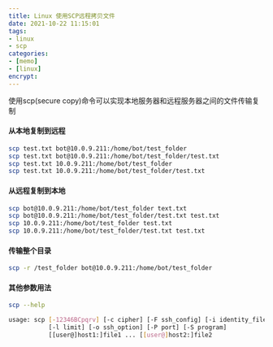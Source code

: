 ```yaml
---
title: Linux 使用SCP远程拷贝文件
date: 2021-10-22 11:15:01
tags:
- linux
- scp
categories:
- [memo]
- [linux]
encrypt:
---
```




 使用scp(secure copy)命令可以实现本地服务器和远程服务器之间的文件传输复制



<!-- more -->



#### 从本地复制到远程

```bash
scp test.txt bot@10.0.9.211:/home/bot/test_folder
scp test.txt bot@10.0.9.211:/home/bot/test_folder/test.txt
scp test.txt 10.0.9.211:/home/bot/test_folder
scp test.txt 10.0.9.211:/home/bot/test_folder/test.txt
```



#### 从远程复制到本地

```bash
scp bot@10.0.9.211:/home/bot/test_folder text.txt
scp bot@10.0.9.211:/home/bot/test_folder/test.txt test.txt
scp 10.0.9.211:/home/bot/test_folder test.txt
scp 10.0.9.211:/home/bot/test_folder/test.txt test.txt
```



#### 传输整个目录

```bash
scp -r /test_folder bot@10.0.9.211:/home/bot/test_folder
```



#### 其他参数用法

```bash
scp --help

usage: scp [-12346BCpqrv] [-c cipher] [-F ssh_config] [-i identity_file]
           [-l limit] [-o ssh_option] [-P port] [-S program]
           [[user@]host1:]file1 ... [[user@]host2:]file2

```

